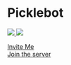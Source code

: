 # Picklebot
<a href="https://discordbots.org/bot/405635474124832768">
  <img src="https://discordbots.org/api/widget/upvotes/405635474124832768.svg" />
</a>
<a href="https://discordbots.org/bot/405635474124832768">
  <img src="https://discordbots.org/api/widget/status/405635474124832768.svg" />
</a>

[Invite Me](https://discordapp.com/api/oauth2/authorize?client_id=405635474124832768&permissions=8&scope=bot) 
<br />[Join the server](https://discord.gg/dmCEYsp)
